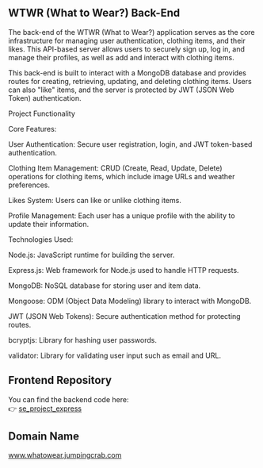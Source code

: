 ## WTWR (What to Wear?) Back-End

The back-end of the WTWR (What to Wear?) application serves as the core infrastructure for managing user authentication, clothing items, and their likes. This API-based server allows users to securely sign up, log in, and manage their profiles, as well as add and interact with clothing items.

This back-end is built to interact with a MongoDB database and provides routes for creating, retrieving, updating, and deleting clothing items. Users can also "like" items, and the server is protected by JWT (JSON Web Token) authentication.

Project Functionality

Core Features:

User Authentication: Secure user registration, login, and JWT token-based authentication.

Clothing Item Management: CRUD (Create, Read, Update, Delete) operations for clothing items, which include image URLs and weather preferences.

Likes System: Users can like or unlike clothing items.

Profile Management: Each user has a unique profile with the ability to update their information.

Technologies Used:

Node.js: JavaScript runtime for building the server.

Express.js: Web framework for Node.js used to handle HTTP requests.

MongoDB: NoSQL database for storing user and item data.

Mongoose: ODM (Object Data Modeling) library to interact with MongoDB.

JWT (JSON Web Tokens): Secure authentication method for protecting routes.

bcryptjs: Library for hashing user passwords.

validator: Library for validating user input such as email and URL.

## Frontend Repository

You can find the backend code here:  
👉 [se_project_express](https://github.com/Krinna21/se_project_react.git)

## Domain Name

www.whatowear.jumpingcrab.com
